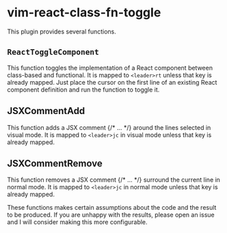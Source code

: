 # vim-react-class-fn-toggle

This plugin provides several functions.

## `ReactToggleComponent`
This function toggles the implementation of a React component
between class-based and functional.
It is mapped to `<leader>rt` unless that key is already mapped.
Just place the cursor on the first line of an existing
React component definition and run the function to toggle it.

## JSXCommentAdd
This function adds a JSX comment {/* ... */}
around the lines selected in visual mode.
It is mapped to `<leader>jc` in visual mode
unless that key is already mapped.

## JSXCommentRemove
This function removes a JSX comment {/* ... */}
surround the current line in normal mode.
It is mapped to `<leader>jc` in normal mode
unless that key is already mapped.

These functions makes certain assumptions about the code
and the result to be produced.
If you are unhappy with the results, please open an issue and
I will consider making this more configurable.
